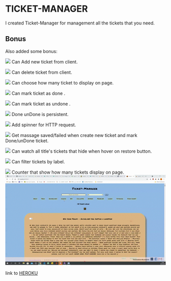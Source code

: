# TICKET-MANAGER

I created Ticket-Manager for management all the tickets that you need.

## Bonus

Also added some bonus:

<img src="https://www.clipartmax.com/png/middle/70-703914_tickets-png-clipart-image-ticket-clip-art.png" height="20px"> Can Add new ticket from client.

<img src="https://www.clipartmax.com/png/middle/70-703914_tickets-png-clipart-image-ticket-clip-art.png" height="20px"> Can delete ticket from client.

<img src="https://www.clipartmax.com/png/middle/70-703914_tickets-png-clipart-image-ticket-clip-art.png" height="20px"> Can choose how many ticket to display on page.

<img src="https://www.clipartmax.com/png/middle/70-703914_tickets-png-clipart-image-ticket-clip-art.png" height="20px"> Can mark ticket as done .

<img src="https://www.clipartmax.com/png/middle/70-703914_tickets-png-clipart-image-ticket-clip-art.png" height="20px"> Can mark ticket as undone .

<img src="https://www.clipartmax.com/png/middle/70-703914_tickets-png-clipart-image-ticket-clip-art.png" height="20px"> Done unDone is persistent.

<img src="https://www.clipartmax.com/png/middle/70-703914_tickets-png-clipart-image-ticket-clip-art.png" height="20px"> Add spinner for HTTP
request.

<img src="https://www.clipartmax.com/png/middle/70-703914_tickets-png-clipart-image-ticket-clip-art.png" height="20px"> Get massage saved/failed when create new ticket and mark Done/unDone ticket.

<img src="https://www.clipartmax.com/png/middle/70-703914_tickets-png-clipart-image-ticket-clip-art.png" height="20px"> Can watch all title's tickets that hide when hover on restore button.

<img src="https://www.clipartmax.com/png/middle/70-703914_tickets-png-clipart-image-ticket-clip-art.png" height="20px"> Can filter tickets by label.

<img src="https://www.clipartmax.com/png/middle/70-703914_tickets-png-clipart-image-ticket-clip-art.png" height="20px"> Counter that show how many tickets display on page.
![gif](screen-capture.gif)


link to [HEROKU](https://jino-ticket-manager.herokuapp.com/)
